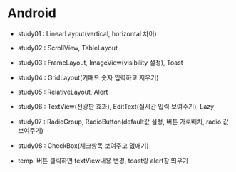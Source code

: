 # Android

* study01 : LinearLayout(vertical, horizontal 차이)
* study02 : ScrollView, TableLayout
* study03 : FrameLayout, ImageView(visibility 설정), Toast
* study04 : GridLayout(키패드 숫자 입력하고 지우기)
* study05 : RelativeLayout, Alert
* study06 : TextView(전광판 효과), EditText(실시간 입력 보여주기), Lazy
* study07 : RadioGroup, RadioButton(default값 설정, 버튼 가로배치, radio 값 보여주기)
* study08 : CheckBox(체크항목 보여주고 없애기)

* temp: 버튼 클릭하면 textView내용 변경, toast랑 alert창 띄우기
